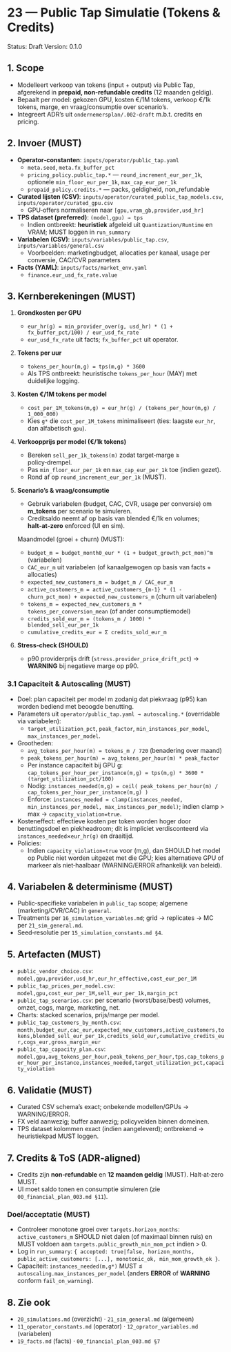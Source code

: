 # 23 — Public Tap Simulatie (Tokens & Credits)

Status: Draft
Version: 0.1.0

## 1. Scope

- Modelleert verkoop van tokens (input + output) via Public Tap, afgerekend in **prepaid, non‑refundable credits** (12 maanden geldig).
- Bepaalt per model: gekozen GPU, kosten €/1M tokens, verkoop €/1k tokens, marge, en vraag/consumptie over scenario’s.
- Integreert ADR’s uit `ondernemersplan/.002-draft` m.b.t. credits en pricing.

## 2. Invoer (MUST)

- **Operator‑constanten**: `inputs/operator/public_tap.yaml`
  - `meta.seed`, `meta.fx_buffer_pct`
  - `pricing_policy.public_tap.*` — `round_increment_eur_per_1k`, optionele `min_floor_eur_per_1k`, `max_cap_eur_per_1k`
  - `prepaid_policy.credits.*` — packs, geldigheid, non_refundable
- **Curated lijsten (CSV)**: `inputs/operator/curated_public_tap_models.csv`, `inputs/operator/curated_gpu.csv`
  - GPU‑offers normaliseren naar `[gpu,vram_gb,provider,usd_hr]`
- **TPS dataset (preferred)**: `(model,gpu) → tps`
  - Indien ontbreekt: **heuristiek** afgeleid uit `Quantization/Runtime` en VRAM; MUST loggen in `run_summary`
- **Variabelen (CSV)**: `inputs/variables/public_tap.csv`, `inputs/variables/general.csv`
  - Voorbeelden: marketingbudget, allocaties per kanaal, usage per conversie, CAC/CVR parameters
- **Facts (YAML)**: `inputs/facts/market_env.yaml`
  - `finance.eur_usd_fx_rate.value`

## 3. Kernberekeningen (MUST)

1) **Grondkosten per GPU**
   - `eur_hr(g) = min_provider_over(g, usd_hr) * (1 + fx_buffer_pct/100) / eur_usd_fx_rate`
   - `eur_usd_fx_rate` uit facts; `fx_buffer_pct` uit operator.

2) **Tokens per uur**
   - `tokens_per_hour(m,g) = tps(m,g) * 3600`
   - Als TPS ontbreekt: heuristische `tokens_per_hour` (MAY) met duidelijke logging.

3) **Kosten €/1M tokens per model**
   - `cost_per_1M_tokens(m,g) = eur_hr(g) / (tokens_per_hour(m,g) / 1_000_000)`
   - Kies `g*` die `cost_per_1M_tokens` minimaliseert (ties: laagste `eur_hr`, dan alfabetisch `gpu`).

4) **Verkoopprijs per model (€/1k tokens)**
   - Bereken `sell_per_1k_tokens(m)` zodat target‑marge ≥ policy‑drempel.
   - Pas `min_floor_eur_per_1k` en `max_cap_eur_per_1k` toe (indien gezet).
   - Rond af op `round_increment_eur_per_1k` (MUST).

5) **Scenario’s & vraag/consumptie**
   - Gebruik variabelen (budget, CAC, CVR, usage per conversie) om **m_tokens** per scenario te simuleren.
   - Creditsaldo neemt af op basis van blended €/1k en volumes; **halt‑at‑zero** enforced (UI en sim).

   Maandmodel (groei + churn) (MUST):
   - `budget_m = budget_month0_eur * (1 + budget_growth_pct_mom)^m` (variabelen)
   - `CAC_eur_m` uit variabelen (of kanaalgewogen op basis van facts + allocaties)
   - `expected_new_customers_m = budget_m / CAC_eur_m`
   - `active_customers_m = active_customers_{m-1} * (1 - churn_pct_mom) + expected_new_customers_m` (churn uit variabelen)
   - `tokens_m = expected_new_customers_m * tokens_per_conversion_mean` (of ander consumptiemodel)
   - `credits_sold_eur_m = (tokens_m / 1000) * blended_sell_eur_per_1k`
   - `cumulative_credits_eur = Σ credits_sold_eur_m`

6) **Stress‑check (SHOULD)**
   - p90 providerprijs drift (`stress.provider_price_drift_pct`) → **WARNING** bij negatieve marge op p90.

### 3.1 Capaciteit & Autoscaling (MUST)

- Doel: plan capaciteit per model m zodanig dat piekvraag (p95) kan worden bediend met beoogde benutting.
- Parameters uit `operator/public_tap.yaml → autoscaling.*` (overridable via variabelen):
  - `target_utilization_pct`, `peak_factor`, `min_instances_per_model`, `max_instances_per_model`.
- Grootheden:
  - `avg_tokens_per_hour(m) = tokens_m / 720` (benadering over maand)
  - `peak_tokens_per_hour(m) = avg_tokens_per_hour(m) * peak_factor`
  - Per instance capaciteit bij GPU g: `cap_tokens_per_hour_per_instance(m,g) = tps(m,g) * 3600 * (target_utilization_pct/100)`
  - Nodig: `instances_needed(m,g) = ceil( peak_tokens_per_hour(m) / cap_tokens_per_hour_per_instance(m,g) )`
  - Enforce: `instances_needed = clamp(instances_needed, min_instances_per_model, max_instances_per_model)`; indien clamp > max → `capacity_violation=true`.
- Kosteneffect: effectieve kosten per token worden hoger door benuttingsdoel en piekheadroom; dit is impliciet verdisconteerd via `instances_needed`×`eur_hr(g)` en draaitijd.
- Policies:
  - Indien `capacity_violation=true` voor (m,g), dan SHOULD het model op Public niet worden uitgezet met die GPU; kies alternatieve GPU of markeer als niet‑haalbaar (WARNING/ERROR afhankelijk van beleid).

## 4. Variabelen & determinisme (MUST)

- Public‑specifieke variabelen in `public_tap` scope; algemene (marketing/CVR/CAC) in `general`.
- Treatments per `16_simulation_variables.md`; grid → replicates → MC per `21_sim_general.md`.
- Seed‑resolutie per `15_simulation_constants.md §4`.

## 5. Artefacten (MUST)

- `public_vendor_choice.csv`: `model,gpu,provider,usd_hr,eur_hr_effective,cost_eur_per_1M`
- `public_tap_prices_per_model.csv`: `model,gpu,cost_eur_per_1M,sell_eur_per_1k,margin_pct`
- `public_tap_scenarios.csv`: per scenario (worst/base/best) volumes, omzet, cogs, marge, marketing, net.
- Charts: stacked scenarios, prijs/marge per model.
 - `public_tap_customers_by_month.csv`: `month,budget_eur,cac_eur,expected_new_customers,active_customers,tokens,blended_sell_eur_per_1k,credits_sold_eur,cumulative_credits_eur,cogs_eur,gross_margin_eur`
 - `public_tap_capacity_plan.csv`: `model,gpu,avg_tokens_per_hour,peak_tokens_per_hour,tps,cap_tokens_per_hour_per_instance,instances_needed,target_utilization_pct,capacity_violation`

## 6. Validatie (MUST)

- Curated CSV schema’s exact; onbekende modellen/GPUs → WARNING/ERROR.
- FX veld aanwezig; buffer aanwezig; policyvelden binnen domeinen.
- TPS dataset kolommen exact (indien aangeleverd); ontbrekend → heuristiekpad MUST loggen.

## 7. Credits & ToS (ADR‑aligned)

- Credits zijn **non‑refundable** en **12 maanden geldig** (MUST). Halt‑at‑zero MUST.
- UI moet saldo tonen en consumptie simuleren (zie `00_financial_plan_003.md §11`).

### Doel/acceptatie (MUST)

- Controleer monotone groei over `targets.horizon_months`: `active_customers_m` SHOULD niet dalen (of maximaal binnen ruis) en MUST voldoen aan `targets.public_growth_min_mom_pct` indien > 0.
- Log in `run_summary`: `{ accepted: true|false, horizon_months, public_active_customers: [...], monotonic_ok, min_mom_growth_ok }`.
 - Capaciteit: `instances_needed(m,g*)` MUST ≤ `autoscaling.max_instances_per_model` (anders **ERROR** of **WARNING** conform `fail_on_warning`).

## 8. Zie ook

- `20_simulations.md` (overzicht) · `21_sim_general.md` (algemeen)
- `11_operator_constants.md` (operator) · `12_oprator_variables.md` (variabelen)
- `19_facts.md` (facts) · `00_financial_plan_003.md §7`
